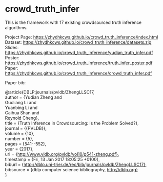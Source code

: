# crowd_truth_infer  
This is the framework with 17 existing crowdsourced truth inference algorithms.  
  
Project Page: https://zhydhkcws.github.io/crowd_truth_inference/index.html  
Dataset: https://zhydhkcws.github.io/crowd_truth_inference/datasets.zip  
Slides: https://zhydhkcws.github.io/crowd_truth_inference/yudian_truth_infer.pdf  
Poster: https://zhydhkcws.github.io/crowd_truth_inference/truth_infer_poster.pdf  
Paper: https://zhydhkcws.github.io/crowd_truth_inference/crowd_truth_infer.pdf  
  
Paper bib:  
  
@article{DBLP:journals/pvldb/ZhengLLSC17,  
  author    = {Yudian Zheng and  
               Guoliang Li and  
               Yuanbing Li and  
               Caihua Shan and  
               Reynold Cheng},  
  title     = {Truth Inference in Crowdsourcing: Is the Problem Solved?},  
  journal   = {{PVLDB}},  
  volume    = {10},  
  number    = {5},  
  pages     = {541--552},  
  year      = {2017},  
  url       = {http://www.vldb.org/pvldb/vol10/p541-zheng.pdf},  
  timestamp = {Fri, 13 Jan 2017 18:05:25 +0100},  
  biburl    = {http://dblp.uni-trier.de/rec/bib/journals/pvldb/ZhengLLSC17},  
  bibsource = {dblp computer science bibliography, http://dblp.org}  
}  
  
  
